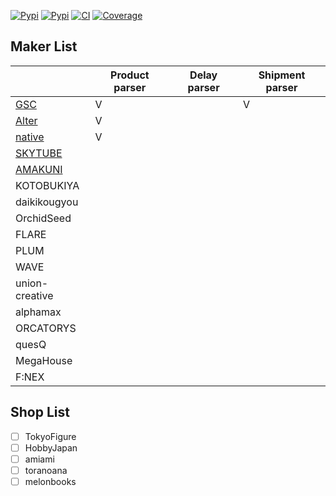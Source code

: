 [![Pypi](https://img.shields.io/pypi/pyversions/figure_parser.svg?style=flat-square)](https://pypi.org/project/figure_parser/)
[![Pypi](https://img.shields.io/pypi/v/figure_parser.svg?style=flat-square)](https://pypi.org/project/figure_parser/)
[![CI](https://github.com/FigureHook/figure_parser/actions/workflows/tox.yml/badge.svg?branch=main&event=schedule&)](https://github.com/FigureHook/figure_parser/actions/workflows/tox.yml)
[![Coverage](https://img.shields.io/coveralls/github/FigureHook/figure_parser?style=flat-square)](https://coveralls.io/github/FigureHook/figure_parser)

## Maker List
|                                      | Product parser | Delay parser | Shipment parser |
| ------------------------------------ | -------------- | ------------ | --------------- |
| [GSC](https://www.goodsmile.info/)   | V              |              | V               |
| [Alter](https://alter-web.jp/)       | V              |              |                 |
| [native](https://www.native-web.jp/) | V              |              |                 |
| [SKYTUBE](https://skytube.jp/)       |                |              |                 |
| [AMAKUNI](http://amakuni.info/)      |                |              |                 |
| KOTOBUKIYA                           |                |              |                 |
| daikikougyou                         |                |              |                 |
| OrchidSeed                           |                |              |                 |
| FLARE                                |                |              |                 |
| PLUM                                 |                |              |                 |
| WAVE                                 |                |              |                 |
| union-creative                       |                |              |                 |
| alphamax                             |                |              |                 |
| ORCATORYS                            |                |              |                 |
| quesQ                                |                |              |                 |
| MegaHouse                            |                |              |                 |
| F:NEX                                |                |              |                 |

## Shop List
- [ ] TokyoFigure
- [ ] HobbyJapan
- [ ] amiami
- [ ] toranoana
- [ ] melonbooks